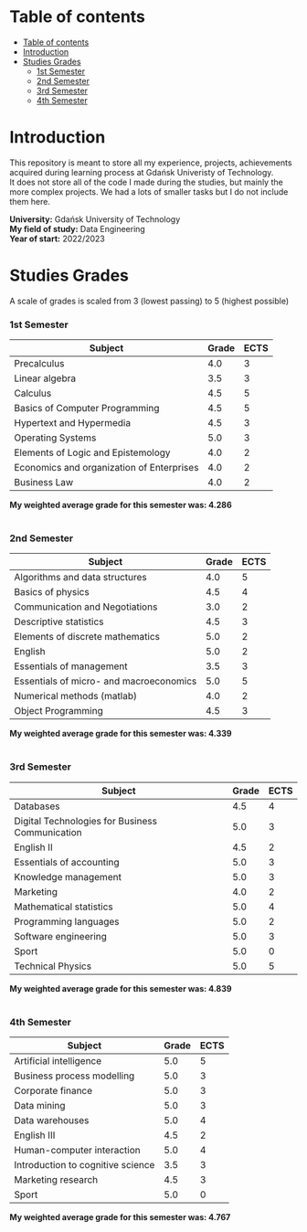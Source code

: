 # Table of contents

- [Table of contents](#table-of-contents)
- [Introduction](#introduction)
- [Studies Grades](#studies-grades)
  - [1st Semester](#1st-semester)
  - [2nd Semester](#2nd-semester)
  - [3rd Semester](#3rd-semester)
  - [4th Semester](#4th-semester)

# Introduction

This repository is meant to store all my experience, projects, achievements acquired during learning process at Gdańsk Univeristy of Technology.<br>
It does not store all of the code I made during the studies, but mainly the more complex projects. We had a lots of smaller tasks but I do not include them here.

**University:** Gdańsk University of Technology<br>
**My field of study:** Data Engineering<br>
**Year of start:** 2022/2023

# Studies Grades

A scale of grades is scaled from 3 (lowest passing) to 5 (highest possible)

### 1st Semester

| Subject                                   | Grade | ECTS |
| ----------------------------------------- | ----- | ---- |
| Precalculus                               | 4.0   | 3    |
| Linear algebra                            | 3.5   | 3    |
| Calculus                                  | 4.5   | 5    |
| Basics of Computer Programming            | 4.5   | 5    |
| Hypertext and Hypermedia                  | 4.5   | 3    |
| Operating Systems                         | 5.0   | 3    |
| Elements of Logic and Epistemology        | 4.0   | 2    |
| Economics and organization of Enterprises | 4.0   | 2    |
| Business Law                              | 4.0   | 2    |

**My weighted average grade for this semester was: 4.286**
<br>
<br>

### 2nd Semester

| Subject                                 | Grade | ECTS |
| --------------------------------------- | ----- | ---- |
| Algorithms and data structures          | 4.0   | 5    |
| Basics of physics                       | 4.5   | 4    |
| Communication and Negotiations          | 3.0   | 2    |
| Descriptive statistics                  | 4.5   | 3    |
| Elements of discrete mathematics        | 5.0   | 2    |
| English                                 | 5.0   | 2    |
| Essentials of management                | 3.5   | 3    |
| Essentials of micro- and macroeconomics | 5.0   | 5    |
| Numerical methods (matlab)              | 4.0   | 2    |
| Object Programming                      | 4.5   | 3    |

**My weighted average grade for this semester was: 4.339**
<br>
<br>

### 3rd Semester

| Subject                                         | Grade | ECTS |
| ----------------------------------------------- | ----- | ---- |
| Databases                                       | 4.5   | 4    |
| Digital Technologies for Business Communication | 5.0   | 3    |
| English II                                      | 4.5   | 2    |
| Essentials of accounting                        | 5.0   | 3    |
| Knowledge management                            | 5.0   | 3    |
| Marketing                                       | 4.0   | 2    |
| Mathematical statistics                         | 5.0   | 4    |
| Programming languages                           | 5.0   | 2    |
| Software engineering                            | 5.0   | 3    |
| Sport                                           | 5.0   | 0    |
| Technical Physics                               | 5.0   | 5    |

**My weighted average grade for this semester was: 4.839**
<br>
<br>

### 4th Semester

| Subject                           | Grade | ECTS |
| --------------------------------- | ----- | ---- |
| Artificial intelligence           | 5.0   | 5    |
| Business process modelling        | 5.0   | 3    |
| Corporate finance                 | 5.0   | 3    |
| Data mining                       | 5.0   | 3    |
| Data warehouses                   | 5.0   | 4    |
| English III                       | 4.5   | 2    |
| Human-computer interaction        | 5.0   | 4    |
| Introduction to cognitive science | 3.5   | 3    |
| Marketing research                | 4.5   | 3    |
| Sport                             | 5.0   | 0    |

**My weighted average grade for this semester was: 4.767**
<br>
<br>
